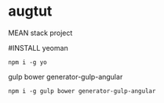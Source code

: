 # augtut
MEAN stack project

#INSTALL
yeoman
```
npm i -g yo
```
gulp
bower
generator-gulp-angular
```
npm i -g gulp bower generator-gulp-angular
```
